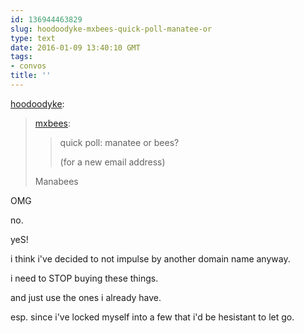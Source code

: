 ```yaml
---
id: 136944463829
slug: hoodoodyke-mxbees-quick-poll-manatee-or
type: text
date: 2016-01-09 13:40:10 GMT
tags:
- convos
title: ''
---
```

<p><a class="tumblr_blog" href="http://hoodoodyke.tumblr.com/post/136944358089">hoodoodyke</a>:</p>
<blockquote>
<p><a class="tumblr_blog" href="http://mxbees.tumblr.com/post/136944188329">mxbees</a>:</p>
<blockquote>
<p>quick poll: manatee or bees?</p>

<p>(for a new email address)</p>
</blockquote>
<p>Manabees</p>
</blockquote>

OMG

no.

yeS!

i think i've decided to not impulse by another domain name anyway. 

i need to STOP buying these things. 

and just use the ones i already have.

esp. since i've locked myself into a few that i'd be hesistant to let go.